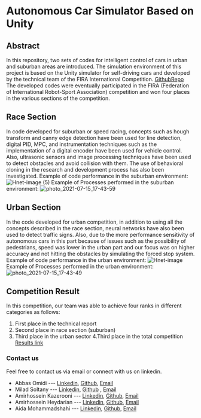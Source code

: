 
# Autonomous Car Simulator Based on Unity
## Abstract
In this repository, two sets of codes for intelligent control of cars in urban and suburban areas are introduced.
The simulation environment of this project is based on the Unity simulator for self-driving cars and developed by the technical team of the FIRA International Competition. [GithubRepo](https://github.com/AvisEngine/AVIS-Engine-Python-API)
The developed codes were eventually participated in the FIRA (Federation of International Robot-Sport Association) competition and won four places in the various sections of the competition.

## Race Section
In code developed for suburban or speed racing, concepts such as hough transform and canny edge detection have been used for line detection, digital PID, MPC, and instrumentation techniques such as the implementation of a digital encoder have been used for vehicle control. Also, ultrasonic sensors and image processing techniques have been used to detect obstacles and avoid collision with them. The use of behavioral cloning in the research and development process has also been investigated.
Example of code performance in the suburban environment:
![Hnet-image (5)](https://user-images.githubusercontent.com/61683254/125800652-3551d8c0-86e5-4af7-9b39-69f30346f94b.gif)
Example of Processes performed in the suburban environment:
![photo_2021-07-15_17-43-59](https://user-images.githubusercontent.com/61683254/125801956-5a965041-86bc-42f0-b56e-5d85ab65934b.jpg)

## Urban Section
In the code developed for urban competition, in addition to using all the concepts described in the race section, neural networks have also been used to detect traffic signs.
Also, due to the more performance sensitivity of autonomous cars in this part because of issues such as the possibility of pedestrians, speed was lower in the urban part and our focus was on higher accuracy and not hitting the obstacles by simulating the forced stop system.
Example of code performance in the urban environment:
![Hnet-image](https://user-images.githubusercontent.com/61683254/125801130-e0462d19-6841-473e-9346-424c225c765d.gif)
Example of Processes performed in the urban environment:
![photo_2021-07-15_17-43-49](https://user-images.githubusercontent.com/61683254/125801966-ea45f85a-efbb-4dd3-983a-d842b60b1334.jpg)

## Competition Result
In this competition, our team was able to achieve four ranks in different categories as follows:
1. First place in the technical report
2. Second place in race section (suburban)
3. Third place in the urban sector
4.Third place in the total competition
[Results link](https://iran.firaworldcup.org/?leagues=autonomous-cars)

### Contact us
Feel free to contact us via email or connect with us on linkedin.

- Abbas Omidi --- [Linkedin](https://www.linkedin.com/in/abbasomidi77/), [Github](https://github.com/abbasomidi77), [Email](mailto:abbasomidi77@gmail.com)
- Milad Soltany --- [Linkedin](https://www.linkedin.com/in/milad-soltany/), [Github](https://github.com/miladsoltany) , [Email](mailto:soltany.m.99@gmail.com)
- Amirhossein Kazerooni ---  [Linkedin](https://www.linkedin.com/in/amirhossein477/), [Github](https://github.com/amirhossein-kz), [Email](mailto:Amirhossein477@gmail.com )
- Amirhossein Heydarian ---  [Linkedin](https://www.linkedin.com/in/amirhosseinh77/), [Github](https://github.com/amirhosseinh77), [Email](mailto:amirhossein4633@gmail.com )
- Aida Mohammadshahi ---  [Linkedin](https://www.linkedin.com/in/aida-mohammadshahi-9845861b3/), [Github](https://github.com/aidamohammadshahi), [Email](mailto:aidamoshahi@gmail.com)


